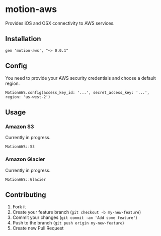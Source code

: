 # motion-aws

Provides iOS and OSX connectivity to AWS services.

## Installation

    gem 'motion-aws', "~> 0.0.1"

## Config

You need to provide your AWS security credentials and choose a default region.

    MotionAWS.config(access_key_id: '...', secret_access_key: '...', region: 'us-west-2')

## Usage

### Amazon S3

Currently in progress.

    MotionAWS::S3

### Amazon Glacier

Currently in progress.

    MotionAWS::Glacier

## Contributing

1. Fork it
2. Create your feature branch (`git checkout -b my-new-feature`)
3. Commit your changes (`git commit -am 'Add some feature'`)
4. Push to the branch (`git push origin my-new-feature`)
5. Create new Pull Request
